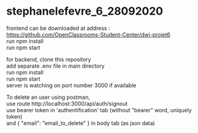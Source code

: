 # stephanelefevre_6_28092020

frontend can be downloaded at address :  
https://github.com/OpenClassrooms-Student-Center/dwj-projet6  
run npm install  
run npm start  

for backend, clone this repository  
add separate .env file in main directory  
run npm install  
run npm start  
server is watching on port number 3000 if available

To delete an user using postman,  
use route http://localhost:3000/api/auth/signout  
use bearer token in 'authentification' tab (without "bearer" word, uniquely token)  
and { "email": "email_to_delete" } in body tab (as json data)
